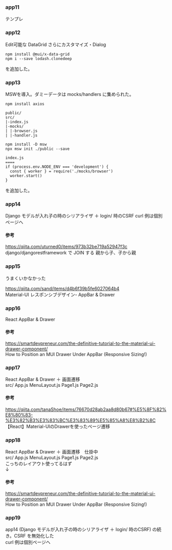 ### app11
テンプレ

### app12
Edit可能な DataGrid さらにカスタマイズ・Dialog
```
npm install @mui/x-data-grid
npm i --save lodash.clonedeep
```
を追加した。

### app13
MSWを導入。ダミーデータは mocks/handlers に集められた。
```
npm install axios

public/
src/
|-index.js
|-mocks/
| |-browser.js
| |-handler.js

npm install -D msw
npx msw init ./public --save

index.js
====
if (process.env.NODE_ENV === 'development') {
  const { worker } = require('./mocks/browser')
  worker.start()
}
```
を追加した。

### app14
Django モデルが入れ子の時のシリアライザ ＋ login/ 時のCSRF
curl 例は個別ページへ

#### 参考
https://qiita.com/uturned0/items/973b32be719a52947f3c  
django/djangorestframework で JOIN する 親から子、子から親

### app15
うまくいかなかった

https://qiita.com/sand/items/d4b6f39b5fe6027064b4  
Material-UI レスポンシブデザイン- AppBar & Drawer

### app16
React AppBar & Drawer

#### 参考
https://smartdevpreneur.com/the-definitive-tutorial-to-the-material-ui-drawer-component/  
How to Position an MUI Drawer Under AppBar (Responsive Sizing!)

### app17
React AppBar & Drawer ＋ 画面遷移  
src/ App.js  MenuLayout.js Page1.js  Page2.js

#### 参考
https://qiita.com/tanaShoe/items/76670d28ab2aa8d80b67#%E5%8F%82%E8%80%83-%E3%82%B3%E3%83%BC%E3%83%89%E5%85%A8%E8%B2%8C  
【React】Material-UIのDrawerを使ったページ遷移


### app18
React AppBar & Drawer ＋ 画面遷移　仕掛中  
src/ App.js  MenuLayout.js  Page1.js  Page2.js  
こっちのレイアウト使ってるはず  
↓
#### 参考
https://smartdevpreneur.com/the-definitive-tutorial-to-the-material-ui-drawer-component/  
How to Position an MUI Drawer Under AppBar (Responsive Sizing!)

### app19
app14 (Django モデルが入れ子の時のシリアライザ ＋ login/ 時のCSRF) の続き。CSRF を無効化した  
curl 例は個別ページへ


